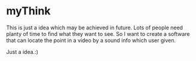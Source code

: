 # myThink
This is just a idea which may be achieved in future.
Lots of people need planty of time to find what they want to see.
So I want to create a software that can locate the point in a video by a sound info which user given.

Just a idea.:)
